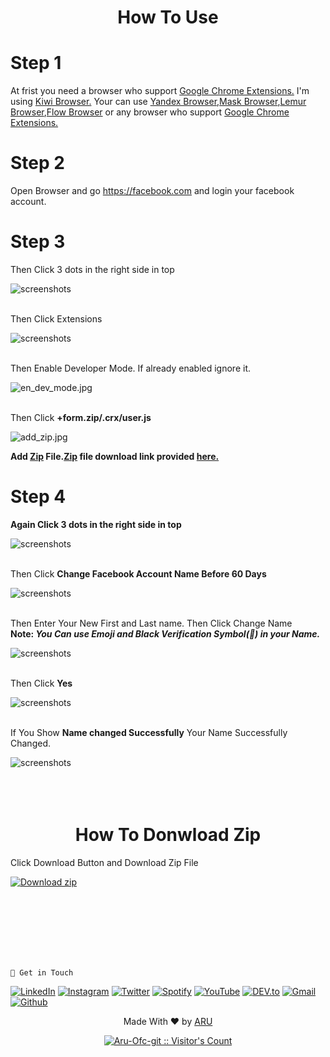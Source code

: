 <!--- This Extension Script Copy Froam a Indonesian Progrommer. And I'm translated Indonesian language to English -->


<div align="center"> <h1>How To Use </h1> </div>

# Step 1

<p>At frist you need a browser who support <a href="https://chrome.google.com/webstore/category/extensions">Google Chrome Extensions.</a> I'm using <a href="https://play.google.com/store/apps/details?id=com.kiwibrowser.browser">Kiwi Browser.</a> Your can use <a href="https://play.google.com/store/apps/details?id=com.yandex.browser">Yandex Browser</a>,<a href="https://play.google.com/store/apps/details?id=net.maskbrowser.browser">Mask Browser</a>,<a href="https://play.google.com/store/apps/details?id=com.lemurbrowser.exts">Lemur Browser</a>,<a href="https://play.google.com/store/apps/details?id=org.flow.browser">Flow Browser</a> or any browser who support  <a href="https://chrome.google.com/webstore/category/extensions">Google Chrome Extensions.</a> </p>

# Step 2

<p>Open Browser and go <a href="https://facebook.com">https://facebook.com</a> and login your facebook account.</p>

# Step 3
<p>Then Click 3 dots in the right side in top</p>
<img src="images/3dots.jpg" alt="screenshots">
<br><br>
<p>Then Click Extensions</p>
<img src="images/extension.jpg" alt="screenshots">
<br><br>
<p>Then Enable Developer Mode. If already enabled ignore it.</p>
<img src="images/en_dev_mode.jpg" alt="en_dev_mode.jpg">
<br><br>
<p>Then Click <b>+form.zip/.crx/user.js</b></p>
<img src="images/add_zip.jpg" alt="add_zip.jpg">
<p><b>Add <a href="https://github.com/Aru-Ofc-git/facebook-account-name-change#how-to-donwload-zip">Zip</a> File.<a href="https://github.com/Aru-Ofc-git/facebook-account-name-change#how-to-donwload-zip">Zip</a> file download link provided <a href="https://github.com/Aru-Ofc-git/facebook-account-name-change#how-to-donwload-zip">here.</a> </b></p>

# Step 4
<p><b>Again Click 3 dots in the right side in top</b></p>
<img src="images/3dots.jpg" alt="screenshots">
<br><br>
<p>Then Click <b>Change Facebook Account Name Before 60 Days</b></p>
<img src="images/run_ext.jpg" alt="screenshots">
<br><br>
<p>Then Enter Your New First and Last name. Then Click Change Name <br> <b>Note: <i>You Can use Emoji and Black Verification Symbol(󱢏) in your Name.</i></b></p>
<img src="images/change_c.jpg" alt="screenshots">
<br><br>
<p> Then Click <b>Yes</b></p>
<img src="images/conform.jpg" alt="screenshots">
<br><br>
<p>If You Show <b>Name changed Successfully</b> Your Name Successfully Changed.</p>
<img src="images/changed.jpg" alt="screenshots">
<br><br><br><br>
<div align="center"> <h1>How To Donwload Zip</h1> </div>
<p>Click Download Button and Download Zip File</p>

[![Download zip](https://custom-icon-badges.demolab.com/badge/-Download-blue?style=for-the-badge&logo=download&logoColor=white "Download zip")](https://github.com/Aru-Is-Always-King/zip-src/raw/main/change-facebook-name.zip)


<br><br><br><br><br><br>


`` 📡 Get in Touch `` 
<br>

<a href="https://www.facebook.com/Aru.Ofc" target="_blank"><img src="https://img.shields.io/badge/FACEBOOK-4267B2.svg?&style=flat-square&logo=facebook&logoColor=white" alt="LinkedIn"></a>
<a href="https://www.instagram.com/Aru.Ofc.Ins" target="_blank"><img src="https://img.shields.io/badge/Instagram-%23E4405F.svg?&style=flat-square&logo=instagram&logoColor=white" alt="Instagram"></a>
<a href="https://twitter.com/aru_ofc_twiter" target="_blank"><img src="https://img.shields.io/badge/Twitter-%231DA1F2.svg?&style=flat-square&logo=twitter&logoColor=white" alt="Twitter"></a>
<a href="https://open.spotify.com/user/rwvotqr02yuzpyfmkkri3b5k1?si=X4sohjMTTCmIMuniDJ5ECA&utm_source=copy-link" target="_blank"><img src="https://img.shields.io/badge/Spotify-%231ED760.svg?&style=flat-square&logo=spotify&logoColor=white" alt="Spotify"></a>
<a href="https://www.youtube.com/c/ARULyrics1" target="_blank"><img src="https://img.shields.io/badge/YouTube-FF0000.svg?&style=flat-square&logo=youtube&logoColor=white" alt="YouTube"></a>
<a href="https://dev.to/aruofc" target="_blank"><img src="https://img.shields.io/badge/DEV-%230A0A0A.svg?&style=flat-square&logo=DEV.to&logoColor=white" alt="DEV.to"></a>
<a href="mailto: arifulislam275m.com" target="_blank"><img src="https://img.shields.io/badge/Email-BB001B.svg?&style=flat-square&logo=gmail&logoColor=white" alt="Gmail"></a>
<a href="https://github.com/Aru-Ofc-git" target="_blank"><img src="https://img.shields.io/badge/GitHub-171515.svg?&style=flat-square&logo=github&logoColor=white" alt="Github"></a>



<p align="center">Made With ❤️ by <a href="https://www.facebook.com/Siillent.Killer.Arman">ARU</a> </p>




<div align="center">
<a href="https://gist.github.com/Aru-Ofc-git"><img src="https://visitor-badge.laobi.icu/badge?page_id=facebook-account-name-change.visitor-badge" alt="Aru-Ofc-git :: Visitor's Count" /></a>
</div>
